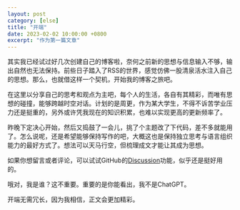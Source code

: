 ```yaml
---
layout: post
category: [else]
title: "开端"
date: 2023-02-02 10:00:00 +0800
excerpt: "作为第一篇文章"
---
```


其实我已经试过好几次创建自己的博客啦，奈何之前新的思想与信息输入不够，输出自然也无法保持。前些日子踏入了RSS的世界，感觉仿佛一股清泉活水注入自己的思想。那么，也就借这样一个契机，开始我的博客之旅吧。

在这里以分享自己的思考和观点为主吧，每个人的生活，各自有其精彩，而唯有思想的碰撞，能够跨越时空对话。计划的是周更，作为某大学生，不得不诉苦学业压力还是挺重的，另外或许凭我现在的知识积累，也难以实现更高的更新频率了。

昨晚下定决心开始，然后又捣鼓了一会儿，挑了个主题改了下代码，差不多就能用了。怎么说呢，还是希望能够保持写作的吧，大概这也是保持独立思考与语言组织能力的最好方式了。想法可以天马行空，但梳理成文才能让其成为思想。

如果你想留言或者评论，可以试试GitHub的[Discussion](https://github.com/H-COOH/blog/discussions)功能，似乎还是挺好用的。

哦对，我是谁？这不重要。重要的是你能看出，我不是ChatGPT。

开端无需冗长，因为我相信，正文会更加精彩。
